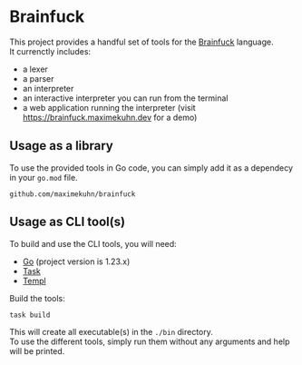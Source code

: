 # Brainfuck
This project provides a handful set of tools for the [Brainfuck](https://en.wikipedia.org/wiki/Brainfuck) language.  
It currenctly includes:
- a lexer
- a parser
- an interpreter
- an interactive interpreter you can run from the terminal
- a web application running the interpreter (visit https://brainfuck.maximekuhn.dev for a demo)

## Usage as a library
To use the provided tools in Go code, you can simply add it as a dependecy in your `go.mod` file.
```
github.com/maximekuhn/brainfuck
```

## Usage as CLI tool(s)
To build and use the CLI tools, you will need:
- [Go](https://go.dev/) (project version is 1.23.x)
- [Task](https://taskfile.dev/)
- [Templ](https://templ.guide/)

Build the tools:
```shell
task build
```
This will create all executable(s) in the `./bin` directory.  
To use the different tools, simply run them without any arguments and help will be printed.

